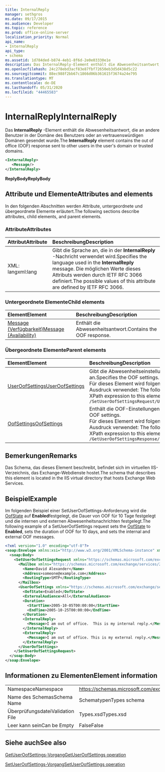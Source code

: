 ```yaml
---
title: InternalReply
manager: sethgros
ms.date: 09/17/2015
ms.audience: Developer
ms.topic: reference
ms.prod: office-online-server
localization_priority: Normal
api_name:
- InternalReply
api_type:
- schema
ms.assetid: 1d784ded-b874-4eb1-8f6d-2e0e03330e1e
description: Das InternalReply-Element enthält die Abwesenheitsantwort, die an andere Benutzer in der Domäne des Benutzers oder an vertrauenswürdigen Domänen gesendet wurde.
ms.openlocfilehash: 24c278ebd3acf83e87fbf72650eb3d5d438d5c22
ms.sourcegitcommit: 88ec988f2bb67c1866d06b361615f3674a24e795
ms.translationtype: MT
ms.contentlocale: de-DE
ms.lasthandoff: 05/31/2020
ms.locfileid: "44465583"
---
```

# <a name="internalreply"></a><span data-ttu-id="e8063-103">InternalReply</span><span class="sxs-lookup"><span data-stu-id="e8063-103">InternalReply</span></span>

<span data-ttu-id="e8063-104">Das **InternalReply** -Element enthält die Abwesenheitsantwort, die an andere Benutzer in der Domäne des Benutzers oder an vertrauenswürdigen Domänen gesendet wurde.</span><span class="sxs-lookup"><span data-stu-id="e8063-104">The **InternalReply** element contains the out of office (OOF) response sent to other users in the user's domain or trusted domains.</span></span> 
  
```XML
<InternalReply>
   <Message/> 
</InternalReply>
```

 <span data-ttu-id="e8063-105">**ReplyBody**</span><span class="sxs-lookup"><span data-stu-id="e8063-105">**ReplyBody**</span></span>
## <a name="attributes-and-elements"></a><span data-ttu-id="e8063-106">Attribute und Elemente</span><span class="sxs-lookup"><span data-stu-id="e8063-106">Attributes and elements</span></span>

<span data-ttu-id="e8063-107">In den folgenden Abschnitten werden Attribute, untergeordnete und übergeordnete Elemente erläutert.</span><span class="sxs-lookup"><span data-stu-id="e8063-107">The following sections describe attributes, child elements, and parent elements.</span></span>
  
### <a name="attributes"></a><span data-ttu-id="e8063-108">Attribute</span><span class="sxs-lookup"><span data-stu-id="e8063-108">Attributes</span></span>

|<span data-ttu-id="e8063-109">**Attribut**</span><span class="sxs-lookup"><span data-stu-id="e8063-109">**Attribute**</span></span>|<span data-ttu-id="e8063-110">**Beschreibung**</span><span class="sxs-lookup"><span data-stu-id="e8063-110">**Description**</span></span>|
|:-----|:-----|
|<span data-ttu-id="e8063-111">XML: lang</span><span class="sxs-lookup"><span data-stu-id="e8063-111">xml:lang</span></span>  <br/> |<span data-ttu-id="e8063-112">Gibt die Sprache an, die in der **InternalReply** -Nachricht verwendet wird.</span><span class="sxs-lookup"><span data-stu-id="e8063-112">Specifies the language used in the **InternalReply** message.</span></span> <span data-ttu-id="e8063-113">Die möglichen Werte dieses Attributs werden durch IETF RFC 3066 definiert.</span><span class="sxs-lookup"><span data-stu-id="e8063-113">The possible values of this attribute are defined by IETF RFC 3066.</span></span>  <br/> |
   
### <a name="child-elements"></a><span data-ttu-id="e8063-114">Untergeordnete Elemente</span><span class="sxs-lookup"><span data-stu-id="e8063-114">Child elements</span></span>

|<span data-ttu-id="e8063-115">**Element**</span><span class="sxs-lookup"><span data-stu-id="e8063-115">**Element**</span></span>|<span data-ttu-id="e8063-116">**Beschreibung**</span><span class="sxs-lookup"><span data-stu-id="e8063-116">**Description**</span></span>|
|:-----|:-----|
|[<span data-ttu-id="e8063-117">Message (Verfügbarkeit)</span><span class="sxs-lookup"><span data-stu-id="e8063-117">Message (Availability)</span></span>](message-availability.md) <br/> |<span data-ttu-id="e8063-118">Enthält die Abwesenheitsantwort.</span><span class="sxs-lookup"><span data-stu-id="e8063-118">Contains the OOF response.</span></span>  <br/> |
   
### <a name="parent-elements"></a><span data-ttu-id="e8063-119">Übergeordnete Elemente</span><span class="sxs-lookup"><span data-stu-id="e8063-119">Parent elements</span></span>

|<span data-ttu-id="e8063-120">**Element**</span><span class="sxs-lookup"><span data-stu-id="e8063-120">**Element**</span></span>|<span data-ttu-id="e8063-121">**Beschreibung**</span><span class="sxs-lookup"><span data-stu-id="e8063-121">**Description**</span></span>|
|:-----|:-----|
|[<span data-ttu-id="e8063-122">UserOofSettings</span><span class="sxs-lookup"><span data-stu-id="e8063-122">UserOofSettings</span></span>](useroofsettings.md) <br/> |<span data-ttu-id="e8063-123">Gibt die Abwesenheitseinstellungen an.</span><span class="sxs-lookup"><span data-stu-id="e8063-123">Specifies the OOF settings.</span></span>  <br/> <span data-ttu-id="e8063-124">Für dieses Element wird folgender XPath-Ausdruck verwendet: </span><span class="sxs-lookup"><span data-stu-id="e8063-124">The following is the XPath expression to this element:</span></span>  <br/>  `/SetUserOofSettingsRequest/UserOofSettings` <br/> |
|[<span data-ttu-id="e8063-125">OofSettings</span><span class="sxs-lookup"><span data-stu-id="e8063-125">OofSettings</span></span>](oofsettings.md) <br/> |<span data-ttu-id="e8063-126">Enthält die OOF-Einstellungen.</span><span class="sxs-lookup"><span data-stu-id="e8063-126">Contains the OOF settings.</span></span>  <br/> <span data-ttu-id="e8063-127">Für dieses Element wird folgender XPath-Ausdruck verwendet: </span><span class="sxs-lookup"><span data-stu-id="e8063-127">The following is the XPath expression to this element:</span></span>  <br/>  `/GetUserOofSettingsResponse/OofSettings` <br/> |
   
## <a name="remarks"></a><span data-ttu-id="e8063-128">Bemerkungen</span><span class="sxs-lookup"><span data-stu-id="e8063-128">Remarks</span></span>

<span data-ttu-id="e8063-129">Das Schema, das dieses Element beschreibt, befindet sich im virtuellen IIS-Verzeichnis, das Exchange-Webdienste hostet.</span><span class="sxs-lookup"><span data-stu-id="e8063-129">The schema that describes this element is located in the IIS virtual directory that hosts Exchange Web Services.</span></span>
  
## <a name="example"></a><span data-ttu-id="e8063-130">Beispiel</span><span class="sxs-lookup"><span data-stu-id="e8063-130">Example</span></span>

<span data-ttu-id="e8063-131">Im folgenden Beispiel einer SetUserOofSettings-Anforderung wird die [OofState](oofstate.md) auf **Enabled**festgelegt, die Dauer von OOF für 10 Tage festgelegt und die internen und externen Abwesenheitsnachrichten festgelegt.</span><span class="sxs-lookup"><span data-stu-id="e8063-131">The following example of a SetUserOofSettings request sets the [OofState](oofstate.md) to **Enabled**, sets the duration of OOF for 10 days, and sets the internal and external OOF messages.</span></span>
  
```XML
<?xml version="1.0" encoding="utf-8"?>
<soap:Envelope xmlns:xsi="http://www.w3.org/2001/XMLSchema-instance" xmlns:xsd="http://www.w3.org/2001/XMLSchema" xmlns:soap="http://schemas.xmlsoap.org/soap/envelope/">
  <soap:Body>
    <SetUserOofSettingsRequest xmlns="https://schemas.microsoft.com/exchange/services/2006/messages">
      <Mailbox xmlns="https://schemas.microsoft.com/exchange/services/2006/types">
        <Name>David Alexander</Name>
        <Address>someone@example.com</Address>
        <RoutingType>SMTP</RoutingType>
      </Mailbox>
      <UserOofSettings xmlns="https://schemas.microsoft.com/exchange/services/2006/types">
        <OofState>Enabled</OofState>
        <ExternalAudience>All</ExternalAudience>
        <Duration>
          <StartTime>2005-10-05T00:00:00</StartTime>
          <EndTime>2005-10-25T00:00:00</EndTime>
        </Duration>
        <InternalReply>
          <Message>I am out of office.  This is my internal reply.</Message>
        </InternalReply>
        <ExternalReply>
          <Message>I am out of office. This is my external reply.</Message>
        </ExternalReply>
      </UserOofSettings>
    </SetUserOofSettingsRequest>
  </soap:Body>
</soap:Envelope>
```

## <a name="element-information"></a><span data-ttu-id="e8063-132">Informationen zu Elementen</span><span class="sxs-lookup"><span data-stu-id="e8063-132">Element information</span></span>

|||
|:-----|:-----|
|<span data-ttu-id="e8063-133">Namespace</span><span class="sxs-lookup"><span data-stu-id="e8063-133">Namespace</span></span>  <br/> |https://schemas.microsoft.com/exchange/services/2006/types  <br/> |
|<span data-ttu-id="e8063-134">Name des Schemas</span><span class="sxs-lookup"><span data-stu-id="e8063-134">Schema Name</span></span>  <br/> |<span data-ttu-id="e8063-135">Schematypen</span><span class="sxs-lookup"><span data-stu-id="e8063-135">Types schema</span></span>  <br/> |
|<span data-ttu-id="e8063-136">Überprüfungsdatei</span><span class="sxs-lookup"><span data-stu-id="e8063-136">Validation File</span></span>  <br/> |<span data-ttu-id="e8063-137">Types.xsd</span><span class="sxs-lookup"><span data-stu-id="e8063-137">Types.xsd</span></span>  <br/> |
|<span data-ttu-id="e8063-138">Leer kann sein</span><span class="sxs-lookup"><span data-stu-id="e8063-138">Can be Empty</span></span>  <br/> |<span data-ttu-id="e8063-139">False</span><span class="sxs-lookup"><span data-stu-id="e8063-139">False</span></span>  <br/> |
   
## <a name="see-also"></a><span data-ttu-id="e8063-140">Siehe auch</span><span class="sxs-lookup"><span data-stu-id="e8063-140">See also</span></span>



[<span data-ttu-id="e8063-141">GetUserOofSettings-Vorgang</span><span class="sxs-lookup"><span data-stu-id="e8063-141">GetUserOofSettings operation</span></span>](getuseroofsettings-operation.md)
  
[<span data-ttu-id="e8063-142">SetUserOofSettings-Vorgang</span><span class="sxs-lookup"><span data-stu-id="e8063-142">SetUserOofSettings operation</span></span>](setuseroofsettings-operation.md)

